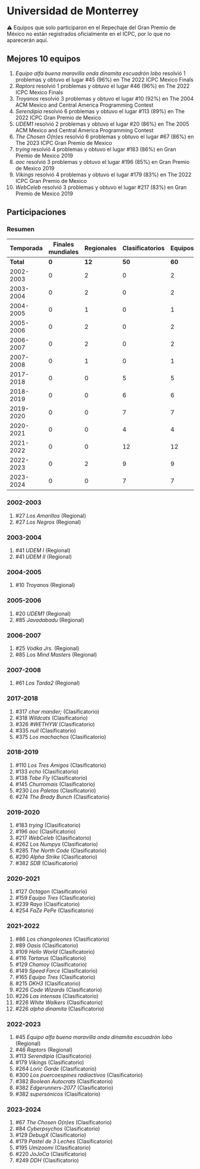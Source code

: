 # Universidad de Monterrey

:warning: Equipos que solo participaron en el Repechaje del Gran Premio de México no están registrados oficialmente en el ICPC, por lo que no aparecerán aquí.

## Mejores 10 equipos

1. _Equipo alfa buena maravilla onda dinamita escuadrón lobo_ resolvió 1 problemas y obtuvo el lugar #45 (96%) en The 2022 ICPC Mexico Finals
1. _Raptors_ resolvió 1 problemas y obtuvo el lugar #46 (96%) en The 2022 ICPC Mexico Finals
1. _Troyanos_ resolvió 3 problemas y obtuvo el lugar #10 (92%) en The 2004 ACM Mexico and Central America Programming Contest
1. _Serendipia_ resolvió 6 problemas y obtuvo el lugar #113 (89%) en The 2022 ICPC Gran Premio de Mexico
1. _UDEM1_ resolvió 2 problemas y obtuvo el lugar #20 (86%) en The 2005 ACM Mexico and Central America Programming Contest
1. _The Chosen O(n)es_ resolvió 6 problemas y obtuvo el lugar #67 (86%) en The 2023 ICPC Gran Premio de Mexico
1. _trying_ resolvió 4 problemas y obtuvo el lugar #183 (86%) en Gran Premio de Mexico 2019
1. _aoc_ resolvió 3 problemas y obtuvo el lugar #196 (85%) en Gran Premio de Mexico 2019
1. _Vikings_ resolvió 4 problemas y obtuvo el lugar #179 (83%) en The 2022 ICPC Gran Premio de Mexico
1. _WebCeleb_ resolvió 3 problemas y obtuvo el lugar #217 (83%) en Gran Premio de Mexico 2019

## Participaciones

### Resumen

| Temporada | Finales mundiales | Regionales | Clasificatorios | Equipos |
| --- | --- | --- | --- | --- |
| **Total** | **0** | **12** | **50** | **60** |
| 2002-2003 | 0 | 2 | 0 | 2 |
| 2003-2004 | 0 | 2 | 0 | 2 |
| 2004-2005 | 0 | 1 | 0 | 1 |
| 2005-2006 | 0 | 2 | 0 | 2 |
| 2006-2007 | 0 | 2 | 0 | 2 |
| 2007-2008 | 0 | 1 | 0 | 1 |
| 2017-2018 | 0 | 0 | 5 | 5 |
| 2018-2019 | 0 | 0 | 6 | 6 |
| 2019-2020 | 0 | 0 | 7 | 7 |
| 2020-2021 | 0 | 0 | 4 | 4 |
| 2021-2022 | 0 | 0 | 12 | 12 |
| 2022-2023 | 0 | 2 | 9 | 9 |
| 2023-2024 | 0 | 0 | 7 | 7 |

### 2002-2003

1. #27 _Los Amarillos_ (Regional)
1. #27 _Los Negros_ (Regional)

### 2003-2004

1. #41 _UDEM I_ (Regional)
1. #41 _UDEM II_ (Regional)

### 2004-2005

1. #10 _Troyanos_ (Regional)

### 2005-2006

1. #20 _UDEM1_ (Regional)
1. #85 _Javadabadu_ (Regional)

### 2006-2007

1. #25 _Vodka Jrs._ (Regional)
1. #85 _Los Mind Masters_ (Regional)

### 2007-2008

1. #61 _Los Tarda2_ (Regional)

### 2017-2018

1. #317 _char mander;_ (Clasificatorio)
1. #318 _Wildcats_ (Clasificatorio)
1. #326 _#WETHYW_ (Clasificatorio)
1. #335 _null_ (Clasificatorio)
1. #375 _Los machachos_ (Clasificatorio)

### 2018-2019

1. #110 _Los Tres Amigos_ (Clasificatorio)
1. #133 _echo_ (Clasificatorio)
1. #138 _Tobe Fly_ (Clasificatorio)
1. #145 _Churromais_ (Clasificatorio)
1. #230 _Los Paletas_ (Clasificatorio)
1. #274 _The Brady Bunch_ (Clasificatorio)

### 2019-2020

1. #183 _trying_ (Clasificatorio)
1. #196 _aoc_ (Clasificatorio)
1. #217 _WebCeleb_ (Clasificatorio)
1. #262 _Los Numpys_ (Clasificatorio)
1. #285 _The North Code_ (Clasificatorio)
1. #290 _Alpha Strike_ (Clasificatorio)
1. #382 _SDB_ (Clasificatorio)

### 2020-2021

1. #127 _Octagon_ (Clasificatorio)
1. #159 _Equipo Tres_ (Clasificatorio)
1. #239 _Rayo_ (Clasificatorio)
1. #254 _FaZe PePe_ (Clasificatorio)

### 2021-2022

1. #86 _Los changoleones_ (Clasificatorio)
1. #89 _Oasis_ (Clasificatorio)
1. #109 _Hello World_ (Clasificatorio)
1. #116 _Tartarus_ (Clasificatorio)
1. #129 _Chamoy_ (Clasificatorio)
1. #149 _Speed Force_ (Clasificatorio)
1. #165 _Equipo Tres_ (Clasificatorio)
1. #215 _DKH3_ (Clasificatorio)
1. #226 _Code Wizards_ (Clasificatorio)
1. #226 _Las intensas_ (Clasificatorio)
1. #226 _White Walkers_ (Clasificatorio)
1. #226 _alpha dinamita_ (Clasificatorio)

### 2022-2023

1. #45 _Equipo alfa buena maravilla onda dinamita escuadrón lobo_ (Regional)
1. #46 _Raptors_ (Regional)
1. #113 _Serendipia_ (Clasificatorio)
1. #179 _Vikings_ (Clasificatorio)
1. #264 _Loric Garde_ (Clasificatorio)
1. #300 _Los puercoespines radiactivos_ (Clasificatorio)
1. #382 _Boolean Autocrats_ (Clasificatorio)
1. #382 _Edgerunners-2077_ (Clasificatorio)
1. #382 _supersónicos_ (Clasificatorio)

### 2023-2024

1. #67 _The Chosen O(n)es_ (Clasificatorio)
1. #84 _Cyberpsychos_ (Clasificatorio)
1. #129 _DebugX_ (Clasificatorio)
1. #179 _Pastel de 3 Leches_ (Clasificatorio)
1. #195 _Umizoomi_ (Clasificatorio)
1. #220 _JoJoCa_ (Clasificatorio)
1. #249 _DDH_ (Clasificatorio)



